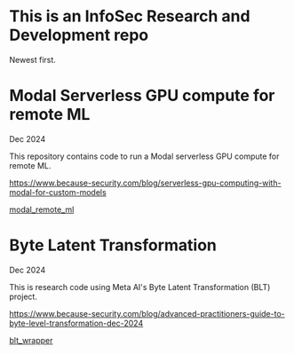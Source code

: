 # This is an InfoSec Research and Development repo

Newest first.

# Modal Serverless GPU compute for remote ML

Dec 2024 

This repository contains code to run a Modal serverless GPU compute for remote ML.

https://www.because-security.com/blog/serverless-gpu-computing-with-modal-for-custom-models

[modal_remote_ml](https://github.com/norandom/infosec_ml_rnd/tree/main/modal_remote_ml)


# Byte Latent Transformation

Dec 2024

This is research code using Meta AI's Byte Latent Transformation (BLT) project.

https://www.because-security.com/blog/advanced-practitioners-guide-to-byte-level-transformation-dec-2024 

[blt_wrapper](https://github.com/norandom/infosec_ml_rnd/tree/main/bpe_vs_blt_log_vec)


